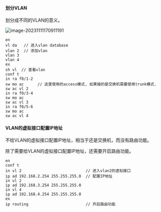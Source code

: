 #### 划分VLAN

划分成不同的VLAN的意义。

![image-20231111170911191](https://s2.loli.net/2023/11/11/2iKCLNh9GoOQsYS.png)



```
en
vl da   // 进入vlan database
vlan 2  // 添加vlan
vlan 3
vlan 4
ex
sh vl  // 查看vlan
conf t
in ra f0/1-2  
sw mo ac      // 这里使用的access模式, 如果接的是交换机需要使用trunk模式.
sw ac vl 2
in ra f0/3-4
sw mo ac
sw ac vl 3
in ra f0/5-6
sw mo ac
sw ac vl 4
```



#### VLAN的虚拟接口配置IP地址

不给VLAN的虚拟接口配置IP地址，相当于还是交换机，而没有路由功能。

除了需要给VLAN的虚拟接口配置IP地址，还需要开启路由功能。

```
en
conf t
in vl 2  						   // 进入vlan2的虚拟接口
ip ad 192.168.2.254 255.255.255.0  // 配置IP地址
in vl 2
ip ad 192.168.3.254 255.255.255.0
in vl 4
ip ad 192.168.4.254 255.255.255.0
ex
ip routing  					   // 开启路由功能
```

